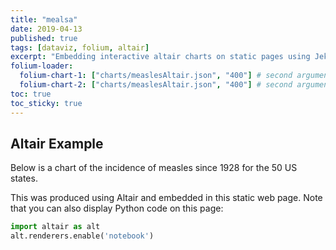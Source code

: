 ```yaml
---
title: "mealsa"
date: 2019-04-13
published: true
tags: [dataviz, folium, altair]
excerpt: "Embedding interactive altair charts on static pages using Jekyll."
folium-loader:
  folium-chart-1: ["charts/measlesAltair.json", "400"] # second argument is the height
  folium-chart-2: ["charts/measlesAltair.json", "400"] # second argument is the height
toc: true
toc_sticky: true
---
```


## Altair Example

Below is a chart of the incidence of measles since 1928 for the 50 US states.

<div id="altair-chart-1"></div>

This was produced using Altair and embedded in this static web page. Note that you can also display Python code on this page:

```python
import altair as alt
alt.renderers.enable('notebook')
```